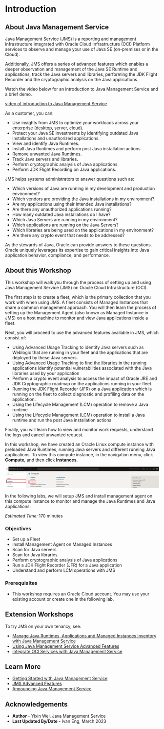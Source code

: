# Introduction

## About Java Management Service

Java Management Service (JMS) is a reporting and management infrastructure integrated with Oracle Cloud Infrastructure (OCI) Platform services to observe and manage your use of Java SE (on-premises or in the Cloud).

Additionally, JMS offers a series of advanced features which enables a deeper observation and management of the Java SE Runtime and applications, track the Java servers and libraries, performing the JDK Flight Recorder and the cryptographic analysis on the Java applications.

Watch the video below for an introduction to Java Management Service and a brief demo.

[video of introduction to Java Management Service](youtube:YCgJxqvglCI)


As a customer, you can:

* Use insights from JMS to optimize your workloads across your enterprise (desktop, server, cloud).
* Protect your Java SE investments by identifying outdated Java installations and unauthorized applications.
* View and identify Java Runtimes.
* Install Java Runtimes and perform post Java installation actions.
* Remove unwanted Java Runtimes.
* Track Java servers and libraries.
* Perform cryptographic analysis of Java applications.
* Perform JDK Flight Recording on Java applications.

JMS helps systems administrators to answer questions such as:

* Which versions of Java are running in my development and production environment?
* Which vendors are providing the Java installations in my environment?
* Are my applications using their intended Java installations?
* Are there any unauthorized applications running?
* How many outdated Java installations do I have?
* Which Java Servers are running in my environment?
* Which applications are running on the Java Servers?
* Which libraries are being used on the applications in my environment?
* Are there any crypto event that needs to be addressed?

As the stewards of Java, Oracle can provide answers to these questions. Oracle uniquely leverages its expertise to gain critical insights into Java application behavior, compliance, and performance.

## About this Workshop

 This workshop will walk you through the process of setting up and using Java Management Service (JMS) on Oracle Cloud Infrastructure (OCI).
 
 The first step is to create a fleet, which is the primary collection that you work with when using JMS. A fleet consists of Managed Instances that share a common management approach. You will then learn the process of setting up the Management Agent (also known as Managed Instance in JMS) on a host machine to monitor and view Java applications inside a fleet. 
 
 Next, you will proceed to use the advanced features available in JMS, which consist of:
 - Using Advanced Usage Tracking to identify Java servers such as Weblogic that are running in your fleet and the applications that are deployed by these Java servers.
 - Using Advanced Usage Tracking to find the libraries in the running applications identify potential vulnerabilities associated with the Java libraries used by your application
 - Perform a crypto event analysis to access the impact of Oracle JRE and JDK Cryptographic roadmap on the applications running in your fleet. 
 - Running the JDK Flight Recorder (JFR) on a Java application which is running on the fleet to collect diagnostic and profiling data on the application.
 - Using the Lifecycle Management (LCM) operation to remove a Java runtime
 - Using the Lifecycle Management (LCM) operation to install a Java runtime and run the post Java installation actions
 
Finally, you will learn how to view and monitor work requests, understand the logs and cancel unwanted request.

 In this workshop, we have created an Oracle Linux compute instance with preloaded Java Runtimes, running Java servers and different running Java applications. To view this compute instance, in the navigation menu, click **Compute**, and then click **Instances**.

![image of console navigation to compute instances](images/console-navigation-instance-short.png)

 In the following labs, we will setup JMS and install management agent on this compute instance to monitor and manage the Java Runtimes and Java applications.

*Estimated Time:* 170 minutes

### Objectives

* Set up a Fleet
* Install Management Agent on Managed Instances
* Scan for Java servers
* Scan for Java libraries
* Perform cryptographic analysis of Java applications
* Run a JDK Flight Recorder (JFR) for a Java application
* Understand and perform LCM operations with JMS

### Prerequisites

* This workshop requires an Oracle Cloud account. You may use your existing account or create one in the following lab.

## Extension Workshops

To try JMS on your own tenancy, see:

* [Manage Java Runtimes, Applications and Managed Instances Inventory with Java Management Service](https://apexapps.oracle.com/pls/apex/dbpm/r/livelabs/view-workshop?wid=912)
* [Using Java Management Service Advanced Features](https://apexapps.oracle.com/pls/apex/dbpm/r/livelabs/view-workshop?wid=3202)
* [Integrate OCI Services with Java Management Service](https://apexapps.oracle.com/pls/apex/dbpm/r/livelabs/view-workshop?wid=3203)


## Learn More

* [Getting Started with Java Management Service](https://docs.oracle.com/en-us/iaas/jms/doc/getting-started-java-management-service.html)
* [JMS Advanced Features](https://docs.oracle.com/en-us/iaas/jms/doc/java-runtime-lifecycle-management.html)
* [Announcing Java Management Service](https://blogs.oracle.com/java/post/announcing-java-management-service)


## Acknowledgements

* **Author** - Yixin Wei, Java Management Service
* **Last Updated By/Date** - Ivan Eng, March 2023
